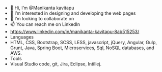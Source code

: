 - 👋 Hi, I’m @Manikanta kavitapu
- 👀 I’m interested in designing and developing the web pages
- 💞️ I’m looking to collaborate on
- 📫 You can reach me on LinkedIn 
- https://www.linkedin.com/in/manikanta-kavitapu-8ab515253/
- Languages
- HTML, CSS, Bootstrap, SCSS, LESS, javascript, jQuery, Angular, Gulp, Grunt, Java, Spring Boot, Microservices, Sql, NoSQL databases, and AWS.
- Tools
- Visual Studio code, git, Jira, Eclipse, Intillej.

<!---
Manikantakavitapu/Manikantakavitapu is a ✨ special ✨ repository because its `README.md` (this file) appears on your GitHub profile.
You can click the Preview link to take a look at your changes.
--->
